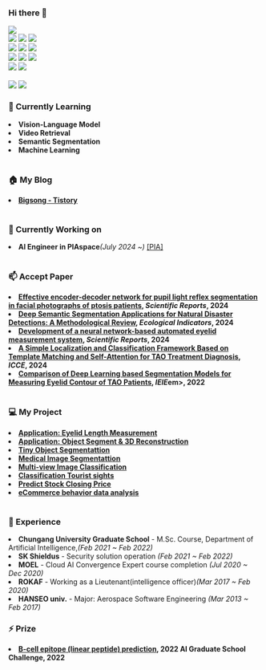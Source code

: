 ### Hi there 👋

<img src="https://img.shields.io/badge/Python-3766AB?style=flat-square&logo=Python&logoColor=white"/></a><br>
<img src="https://img.shields.io/badge/Tensorflow-FF6F00?style=flat-square&logo=Tensorflow&logoColor=white"/></a>
<img src="https://img.shields.io/badge/PyTorch-EE4C2C?style=flat-square&logo=PyTorch&logoColor=white"/></a>
<img src="https://img.shields.io/badge/Jupyter-F37626?style=flat-square&logo=Jupyter&logoColor=white"/></a><br>
<img src="https://img.shields.io/badge/Keras-D00000?style=flat-square&logo=Keras&logoColor=white"/></a>
<img src="https://img.shields.io/badge/OpenCV-5C3EE8?style=flat-square&logo=OpenCV&logoColor=white"/></a>
<img src="https://img.shields.io/badge/plotly-3F4F75?style=flat-square&logo=plotly&logoColor=white"/></a><br>
<img src="https://img.shields.io/badge/MySQL-4479A1?style=flat-square&logo=MySQL&logoColor=white"/></a>
<img src="https://img.shields.io/badge/ORACLE-F80000?style=flat-square&logo=Oracle&logoColor=white"/></a>
<img src="https://img.shields.io/badge/MariaDB-003545?style=flat-square&logo=MariaDB&logoColor=white"/></a><br>
<img src="https://img.shields.io/badge/Django-092E20?style=flat-square&logo=Django&logoColor=white"/></a>
<img src="https://img.shields.io/badge/streamlit-FF4B4B?style=flat-square&logo=streamlit&logoColor=white"/><br><br>
<img src="https://img.shields.io/badge/AWS-232F3E?style=flat-square&logo=amazonwebservices AWS&logoColor=white"/></a>
<img src="https://img.shields.io/badge/Azure-0078D4?style=flat-square&logo=Microsoft Azure&logoColor=white"/></a><br>

<h3><g-emoji class="g-emoji" alias="dizzy" fallback-src="https://github.githubassets.com/images/icons/emoji/unicode/1f4ab.png">🌱</g-emoji> Currently Learning</h3>
<li><strong>Vision-Language Model</strong></li>
<li><strong>Video Retrieval</strong></li>
<li><strong>Semantic Segmentation</strong></li>
<li><strong>Machine Learning</strong></li><br>


<h3><g-emoji class="g-emoji" alias="dizzy" fallback-src="https://github.githubassets.com/images/icons/emoji/unicode/1f4ab.png">🏠</g-emoji> My Blog</h3>
<li><strong><a href="https://bigsong.tistory.com/">Bigsong - Tistory</a></strong></li><br>


<h3><g-emoji class="g-emoji" alias="dizzy" fallback-src="https://github.githubassets.com/images/icons/emoji/unicode/1f4ab.png">🔭</g-emoji> Currently Working on</h3>
<li><strong>AI Engineer in PIAspace</strong><em>(July 2024 ~)</em> <a href="https://www.pia.space"> [PIA]</a></li><br>


<h3><g-emoji class="g-emoji" alias="dizzy" fallback-src="https://github.githubassets.com/images/icons/emoji/unicode/1f4ab.png">📫</g-emoji> Accept Paper</h3>
<li><strong><a href="https://papers.ssrn.com/sol3/papers.cfm?abstract_id=4705375">Effective encoder-decoder network for pupil light reflex segmentation in facial photographs of ptosis patients</a>, <em>Scientific Reports</em>, 2024</strong></li>
<li><strong><a href="https://www.sciencedirect.com/science/article/pii/S1470160X24005247">Deep Semantic Segmentation Applications for Natural Disaster Detections: A Methodological Review</a>, <em>Ecological Indicators</em>, 2024</strong></li>
<li><strong><a href="https://www.nature.com/articles/s41598-024-51838-6">Development of a neural network-based automated eyelid measurement system</a>, <em>Scientific Reports</em>, 2024</strong></li>
<li><strong><a href="https://ieeexplore.ieee.org/document/10444295">A Simple Localization and Classification Framework Based on Template Matching and Self-Attention for TAO Treatment Diagnosis</a>, <em>ICCE</em>, 2024</strong></li>
<li><strong><a href="https://www.dbpia.co.kr/journal/articleDetail?nodeId=NODE11133134">Comparison of Deep Learning based Segmentation Models for Measuring Eyelid Contour of TAO Patients</a>, <em>IEIE</em>em>, 2022</strong></li><br>


<h3><g-emoji class="g-emoji" alias="dizzy" fallback-src="https://github.githubassets.com/images/icons/emoji/unicode/1f4ab.png">💻</g-emoji> My Project</h3>
<li><strong><a href="https://github.com/song248/Eyelid-Length">Application: Eyelid Length Measurement</a></strong></li>
<li><strong><a href="https://github.com/song248/Reconstruction">Application: Object Segment & 3D Reconstruction</a></strong></li>
<li><strong><a href="https://github.com/song248/ReflexNet">Tiny Object Segmentattion</a></strong></li>
<li><strong><a href="https://github.com/song248/Medical-Image-Segmentation">Medical Image Segmentattion</a></strong></li>
<li><strong><a href="https://github.com/song248/Multi-view-classification">Multi-view Image Classification</a></strong></li>
<li><strong><a href="https://github.com/song248/Image_Classification_EfficientNet.git">Classification Tourist sights</a></strong></li>
<li><strong><a href="https://github.com/song248/Predict_Stock_Using-LSTM.git">Predict Stock Closing Price</a></strong></li>
<li><strong><a href="https://github.com/song248/eCommerce-behavior-data-analysis.git">eCommerce behavior data analysis</a></strong></li><br>


<h3><g-emoji class="g-emoji" alias="dizzy" fallback-src="https://github.githubassets.com/images/icons/emoji/unicode/1f4ab.png">💫</g-emoji> Experience</h3>
<li><strong>Chungang University Graduate School</strong> - M.Sc. Course, Department of Artificial Intelligence,<em>(Feb 2021 ~ Feb 2022)</em></li>
<li><strong>SK Shieldus</strong> - Security solution operation <em>(Feb 2021 ~ Feb 2022)</em></li>
<li><strong>MOEL</strong> - Cloud AI Convergence Expert course completion <em>(Jul 2020 ~ Dec 2020)</em></li>
<li><strong>ROKAF</strong> - Working as a Lieutenant(intelligence officer)<em>(Mar 2017 ~ Feb 2020)</em></li>
<li><strong>HANSEO univ.</strong> - Major: Aerospace Software Engineering <em>(Mar 2013 ~ Feb 2017)</em></li>


<h3><g-emoji class="g-emoji" alias="dizzy" fallback-src="https://github.githubassets.com/images/icons/emoji/unicode/1f4ab.png">⚡</g-emoji> Prize</h3>
<li><strong><a href="https://www.yna.co.kr/view/PYH20220818139900013">B-cell epitope (linear peptide) prediction</a>, 2022 AI Graduate School Challenge, 2022</strong></li><br>

<!--
**song248/song248** is a ✨ _special_ ✨ repository because its `README.md` (this file) appears on your GitHub profile.

Here are some ideas to get you started:

- 🔭 I’m currently working on ...
- 🌱 I’m currently learning ...
- 👯 I’m looking to collaborate on ...
- 🤔 I’m looking for help with ...
- 💬 Ask me about ...
- 📫 How to reach me: ...
- 😄 Pronouns: ...
- ⚡ Fun fact: ...
-->
